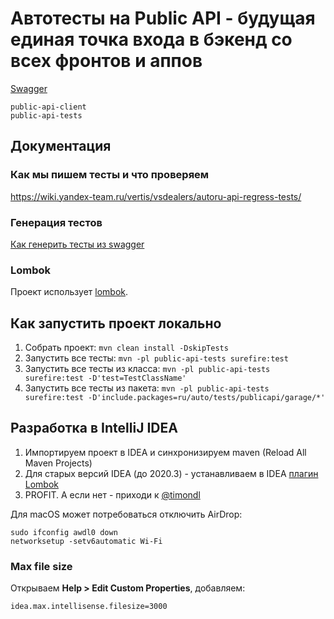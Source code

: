 # Автотесты на Public API - будущая единая точка входа в бэкенд со всех фронтов и аппов

[Swagger](http://autoru-api-server.vrts-slb.test.vertis.yandex.net/docs)

```
public-api-client
public-api-tests
```

## Документация

### Как мы пишем тесты и что проверяем

https://wiki.yandex-team.ru/vertis/vsdealers/autoru-api-regress-tests/

### Генерация тестов

[Как генерить тесты из swagger](docs/generate_tests.md)

### Lombok

Проект использует [lombok](https://projectlombok.org/).


## Как запустить проект локально

1. Собрать проект: `mvn clean install -DskipTests`
2. Запустить все тесты: `mvn -pl public-api-tests surefire:test`
3. Запустить все тесты из класса: `mvn -pl public-api-tests surefire:test -D'test=TestClassName'`
4. Запустить все тесты из пакета: `mvn -pl public-api-tests surefire:test -D'include.packages=ru/auto/tests/publicapi/garage/*'`


## Разработка в IntelliJ IDEA

1. Импортируем проект в IDEA и синхронизируем maven (Reload All Maven Projects)
2. Для старых версий IDEA (до 2020.3) - устанавливаем в IDEA [плагин Lombok](https://plugins.jetbrains.com/plugin/6317-lombok)
3. PROFIT. А если нет - приходи к [@timondl](https://staff.yandex-team.ru/timondl)

Для macOS может потребоваться отключить AirDrop:

```
sudo ifconfig awdl0 down
networksetup -setv6automatic Wi-Fi
```

### Max file size

Открываем **Help > Edit Custom Properties**, добавляем:
```
idea.max.intellisense.filesize=3000
```
